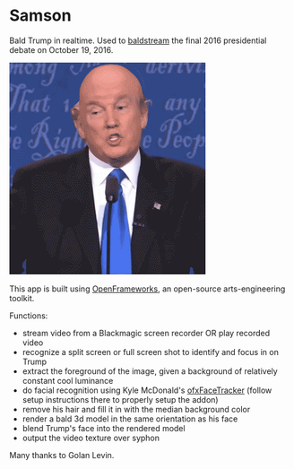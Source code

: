 # Samson
Bald Trump in realtime. Used to [baldstream](https://youtu.be/2Ft5JBWj_Ag?t=4814) the final 2016 presidential debate on October 19, 2016.

![debate](assets/debate.gif)

This app is built using [OpenFrameworks](http://openframeworks.cc), an open-source arts-engineering toolkit.

Functions:

- stream video from a Blackmagic screen recorder OR play recorded video
- recognize a split screen or full screen shot to identify and focus in on Trump
- extract the foreground of the image, given a background of relatively constant cool luminance
- do facial recognition using Kyle McDonald's [ofxFaceTracker](https://github.com/kylemcdonald/ofxFaceTracker) (follow setup instructions there to properly setup the addon)
- remove his hair and fill it in with the median background color
- render a bald 3d model in the same orientation as his face
- blend Trump's face into the rendered model
- output the video texture over syphon

Many thanks to Golan Levin.
